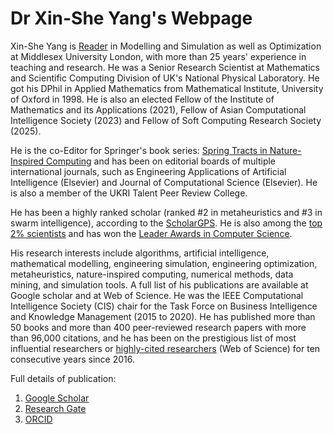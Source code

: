 # Dr Xin-She Yang's Webpage

Xin-She Yang is [Reader](https://en.wikipedia.org/wiki/Reader_(academic_rank)) in Modelling and Simulation as well as Optimization at Middlesex University London, with more than 25 years' experience in teaching and research. He was a Senior Research Scientist at Mathematics and Scientific Computing Division of UK's National Physical Laboratory. He got his DPhil in Applied Mathematics from Mathematical Institute, University of Oxford in 1998. He is also an elected Fellow of the Institute of Mathematics and its Applications (2021), Fellow of Asian Computational Intelligence Society (2023) and Fellow of Soft Computing Research Society (2025).

He is the co-Editor for Springer's book series: [Spring Tracts in Nature-Inspired Computing](https://www.springer.com/series/16134) and has been on editorial boards of multiple international journals, such as Engineering Applications of Artificial Intelligence (Elsevier) and Journal of Computational Science (Elsevier). He is also a member of the UKRI Talent Peer Review College.

He has been a highly ranked scholar (ranked #2 in metaheuristics and #3 in swarm intelligence), according to the [ScholarGPS](https://scholargps.com/scholars/52734943805262/xin-she-yang). He is also among the [top 2% scientists](https://www.topresearcherslist.com/Home/Profile/551754) and has won the [Leader Awards in Computer Science](https://research.com/u/xin-she-yang). 

His research interests include algorithms, artificial intelligence, mathematical modelling, engineering simulation, engineering optimization, metaheuristics, nature-inspired computing, numerical methods, data mining, and simulation tools. A full list of his publications are available at Google scholar and at Web of Science.  He was the IEEE Computational Intelligence Society (CIS) chair for the Task Force on Business Intelligence and Knowledge Management (2015 to 2020). He has published more than 50 books and more than 400 peer-reviewed research papers with more than 96,000 citations, and he has been on the prestigious list of most influential researchers or [highly-cited researchers](https://www.webofscience.com/wos/author/record/I-5662-2019) (Web of Science) for ten consecutive years since 2016. 

Full details of publication:
1. [Google Scholar](https://scholar.google.co.uk/citations?user=fA6aTlAAAAAJ)
2. [Research Gate](https://www.researchgate.net/profile/Xin-She-Yang)
3. [ORCID](https://orcid.org/0000-0001-8231-5556)
